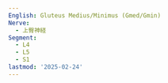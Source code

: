 ```yaml
---
English: Gluteus Medius/Minimus (Gmed/Gmin)
Nerve:
  - 上臀神経
Segment:
  - L4
  - L5
  - S1
lastmod: '2025-02-24'
---
```


